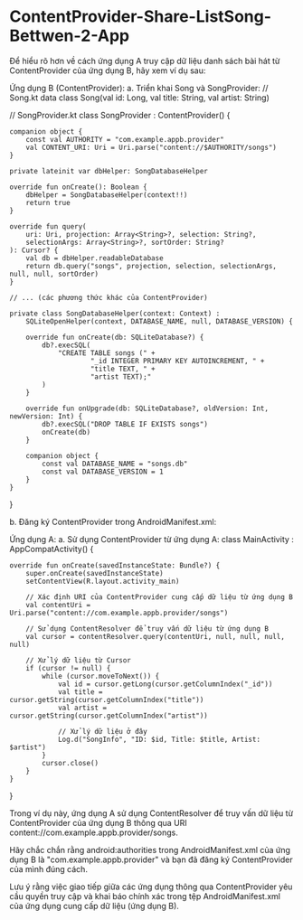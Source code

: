# ContentProvider-Share-ListSong-Bettwen-2-App

Để hiểu rõ hơn về cách ứng dụng A truy cập dữ liệu danh sách bài hát từ ContentProvider của ứng dụng B, hãy xem ví dụ sau:

Ứng dụng B (ContentProvider):
a. Triển khai Song và SongProvider:
// Song.kt
data class Song(val id: Long, val title: String, val artist: String)

// SongProvider.kt
class SongProvider : ContentProvider() {

    companion object {
        const val AUTHORITY = "com.example.appb.provider"
        val CONTENT_URI: Uri = Uri.parse("content://$AUTHORITY/songs")
    }

    private lateinit var dbHelper: SongDatabaseHelper

    override fun onCreate(): Boolean {
        dbHelper = SongDatabaseHelper(context!!)
        return true
    }

    override fun query(
        uri: Uri, projection: Array<String>?, selection: String?,
        selectionArgs: Array<String>?, sortOrder: String?
    ): Cursor? {
        val db = dbHelper.readableDatabase
        return db.query("songs", projection, selection, selectionArgs, null, null, sortOrder)
    }

    // ... (các phương thức khác của ContentProvider)

    private class SongDatabaseHelper(context: Context) :
        SQLiteOpenHelper(context, DATABASE_NAME, null, DATABASE_VERSION) {

        override fun onCreate(db: SQLiteDatabase?) {
            db?.execSQL(
                "CREATE TABLE songs (" +
                        "_id INTEGER PRIMARY KEY AUTOINCREMENT, " +
                        "title TEXT, " +
                        "artist TEXT);"
            )
        }

        override fun onUpgrade(db: SQLiteDatabase?, oldVersion: Int, newVersion: Int) {
            db?.execSQL("DROP TABLE IF EXISTS songs")
            onCreate(db)
        }

        companion object {
            const val DATABASE_NAME = "songs.db"
            const val DATABASE_VERSION = 1
        }
    }
}


b. Đăng ký ContentProvider trong AndroidManifest.xml:
<application>
    <!-- ... -->
    <provider
        android:name=".SongProvider"
        android:authorities="com.example.appb.provider"
        android:exported="false"/>
</application>

Ứng dụng A:
a. Sử dụng ContentProvider từ ứng dụng A:
class MainActivity : AppCompatActivity() {

    override fun onCreate(savedInstanceState: Bundle?) {
        super.onCreate(savedInstanceState)
        setContentView(R.layout.activity_main)

        // Xác định URI của ContentProvider cung cấp dữ liệu từ ứng dụng B
        val contentUri = Uri.parse("content://com.example.appb.provider/songs")

        // Sử dụng ContentResolver để truy vấn dữ liệu từ ứng dụng B
        val cursor = contentResolver.query(contentUri, null, null, null, null)

        // Xử lý dữ liệu từ Cursor
        if (cursor != null) {
            while (cursor.moveToNext()) {
                val id = cursor.getLong(cursor.getColumnIndex("_id"))
                val title = cursor.getString(cursor.getColumnIndex("title"))
                val artist = cursor.getString(cursor.getColumnIndex("artist"))

                // Xử lý dữ liệu ở đây
                Log.d("SongInfo", "ID: $id, Title: $title, Artist: $artist")
            }
            cursor.close()
        }
    }
}

Trong ví dụ này, ứng dụng A sử dụng ContentResolver để truy vấn dữ liệu từ ContentProvider của ứng dụng B thông qua URI content://com.example.appb.provider/songs.

Hãy chắc chắn rằng android:authorities trong AndroidManifest.xml của ứng dụng B là "com.example.appb.provider" và bạn đã đăng ký ContentProvider của mình đúng cách.

Lưu ý rằng việc giao tiếp giữa các ứng dụng thông qua ContentProvider yêu cầu quyền truy cập và khai báo chính xác trong tệp AndroidManifest.xml của ứng dụng cung cấp dữ liệu (ứng dụng B).
